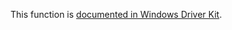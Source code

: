 This function is [documented in Windows Driver Kit](https://learn.microsoft.com/en-us/windows-hardware/drivers/ddi/ntifs/nf-ntifs-rtlidentifierauthoritysid).
